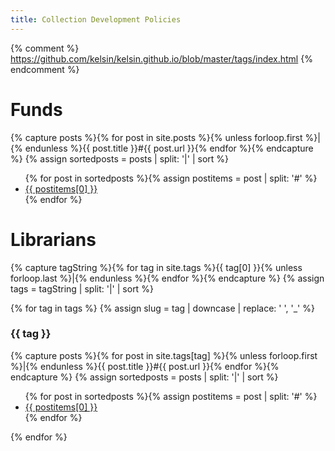 ```yaml
---
title: Collection Development Policies
---
```

{% comment %}
  https://github.com/kelsin/kelsin.github.io/blob/master/tags/index.html
{% endcomment %}

<h1>Funds</h1>


{% capture posts %}{% for post in site.posts %}{% unless forloop.first %}|{% endunless %}{{ post.title }}#{{ post.url }}{% endfor %}{% endcapture %}
{% assign sortedposts = posts | split: '|' | sort %}
<ul>
{% for post in sortedposts %}{% assign postitems = post | split: '#' %}
  <li><a href="{{ site.github.url }}{{ postitems[1] }}">{{ postitems[0] }}</a></li>
{% endfor %}
</ul>

<h1>Librarians</h1>

{% capture tagString %}{% for tag in site.tags %}{{ tag[0] }}{% unless forloop.last %}|{% endunless %}{% endfor %}{% endcapture %}
{% assign tags = tagString | split: '|' | sort %}

{% for tag in tags %}
{% assign slug = tag | downcase | replace: ' ', '_' %}
<div class="tag">
  <a class="anchor" id="{{ slug }}"></a>
  <h3>{{ tag }}</h3>
  {% capture posts %}{% for post in site.tags[tag] %}{% unless forloop.first %}|{% endunless %}{{ post.title }}#{{ post.url }}{% endfor %}{% endcapture %}
  {% assign sortedposts = posts | split: '|' | sort %}
  <ul>
  {% for post in sortedposts %}{% assign postitems = post | split: '#' %}
    <li><a href="{{ site.github.url }}{{ postitems[1] }}">{{ postitems[0] }}</a></li>
  {% endfor %}
  </ul>
</div>
{% endfor %}





